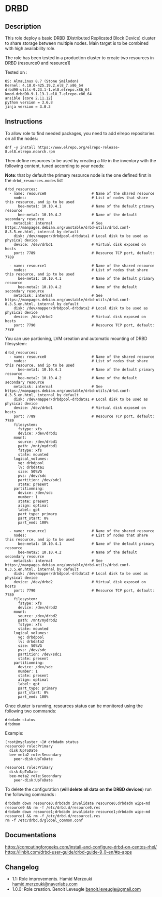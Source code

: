 # DRBD

## Description

This role deploy a basic DRBD (Distributed Replicated Block Device) cluster to share storage between multiple nodes.
Main target is to be combined with high availability role.

The role has been tested in a production cluster to create two resources in DRBD (resource0 and resource1)

Tested on : 
```
OS: AlmaLinux 8.7 (Stone Smilodon)
Kernel: 4.18.0-425.19.2.el8_7.x86_64
drbd90-utils-9.23.1-1.el8.elrepo.x86_64
kmod-drbd90-9.1.13-1.el8_7.elrepo.x86_64
ansible [core 2.11.12]
python version = 3.6.8
jinja version = 3.0.3
```

## Instructions

To allow role to find needed packages, you need to add elrepo repositories on 
all the nodes:

```
dnf -y install https://www.elrepo.org/elrepo-release-8.el8.elrepo.noarch.rpm
```

Then define resources to be used by creating a file in the inventory with the 
following content, tuned according to your needs:

**Note**: that by default the primary resource node is the one defined first in the ``drbd_resources.nodes`` list

```
drbd_resources:
  - name: resource0                     # Name of the shared resource
    nodes:                              # List of nodes that share this resource, and ip to be used
      bee-meta1: 10.10.4.1              # Name of the default primary resource
      bee-meta2: 10.10.4.2              # Name of the default secondary resource
    metadisk: internal                  # See https://manpages.debian.org/unstable/drbd-utils/drbd.conf-8.3.5.en.html, internal by default
    disk: /dev/mapper/drbdpool-drbdata1 # Local disk to be used as physical device
    device: /dev/drbd1                  # Virtual disk exposed on hosts
    port: 7789                          # Resource TCP port, default: 7789
    
  - name: resource1                     # Name of the shared resource
    nodes:                              # List of nodes that share this resource, and ip to be used
      bee-meta1: 10.10.4.1              # Name of the default primary resource
      bee-meta2: 10.10.4.2              # Name of the default secondary resource
    metadisk: internal                  # See https://manpages.debian.org/unstable/drbd-utils/drbd.conf-8.3.5.en.html, internal by default
    disk: /dev/mapper/drbdpool-drbdata2 # Local disk to be used as physical device
    device: /dev/drbd2                  # Virtual disk exposed on hosts
    port: 7790                          # Resource TCP port, default: 7789    
```

You can use partioning, LVM creation and automatic mounting of DRBD filesystem:

```
drbd_resources:
  - name: resource0                     # Name of the shared resource
    nodes:                              # List of nodes that share this resource, and ip to be used
      bee-meta1: 10.10.4.1              # Name of the default primary resource
      bee-meta2: 10.10.4.2              # Name of the default secondary resource
    metadisk: internal                  # See https://manpages.debian.org/unstable/drbd-utils/drbd.conf-8.3.5.en.html, internal by default
    disk: /dev/mapper/drbdpool-drbdata1 # Local disk to be used as physical device
    device: /dev/drbd1                  # Virtual disk exposed on hosts
    port: 7789                          # Resource TCP port, default: 7789
    filesystem:
      fstype: xfs
      device: /dev/drbd1
    mount:
      source: /dev/drbd1
      path: /mnt/mydrbd1
      fstype: xfs
      state: mounted
    logical_volumes:
      vg: drbdpool
      lv: drbdata1
      size: 50%VG
      pvs: /dev/sdc
      partition: /dev/sdc1
      state: present
    partitionning:
      device: /dev/sdc
      number: 1
      state: present
      align: optimal
      label: gpt
      part_type: primary
      part_start: 0%
      part_end: 100%

  - name: resource1                     # Name of the shared resource
    nodes:                              # List of nodes that share this resource, and ip to be used
      bee-meta1: 10.10.4.1              # Name of the default primary resource
      bee-meta2: 10.10.4.2              # Name of the default secondary resource
    metadisk: internal                  # See https://manpages.debian.org/unstable/drbd-utils/drbd.conf-8.3.5.en.html, internal by default
    disk: /dev/mapper/drbdpool-drbdata2 # Local disk to be used as physical device
    device: /dev/drbd2                  # Virtual disk exposed on hosts
    port: 7790                          # Resource TCP port, default: 7789
    filesystem:
      fstype: xfs
      device: /dev/drbd2
    mount:
      source: /dev/drbd2
      path: /mnt/mydrbd2
      fstype: xfs
      state: mounted
    logical_volumes:
      vg: drbdpool
      lv: drbdata2
      size: 50%VG
      pvs: /dev/sdc
      partition: /dev/sdc1
      state: present
    partitionning:
      device: /dev/sdc
      number: 1
      state: present
      align: optimal
      label: gpt
      part_type: primary
      part_start: 0%
      part_end: 100%
```
    
Once cluster is running, resources status can be monitored using the following two commands:

```
drbdadm status
drbdmon
```

Example:
```
[root@mycluster ~]# drbdadm status
resource0 role:Primary
  disk:UpToDate
  bee-meta2 role:Secondary
    peer-disk:UpToDate

resource1 role:Primary
  disk:UpToDate
  bee-meta2 role:Secondary
    peer-disk:UpToDate
```




To delete the configuration (**will delete all data on the DRBD devices**)
run the following commands :

```
drbdadm down resource0;drbdadm invalidate resource0;drbdadm wipe-md resource0 && rm -f /etc/drbd.d/resource0.res
drbdadm down resource1;drbdadm invalidate resource1;drbdadm wipe-md resource1 && rm -f /etc/drbd.d/resource1.res
rm -f /etc/drbd.d/global_common.conf
```

## Documentations

https://computingforgeeks.com/install-and-configure-drbd-on-centos-rhel/
https://linbit.com/drbd-user-guide/drbd-guide-9_0-en/#p-apps

## Changelog

* 1.1: Role improvements. Hamid Merzouki <hamid.merzouki@naverlabs.com>
* 1.0.0: Role creation. Benoit Leveugle <benoit.leveugle@gmail.com>
